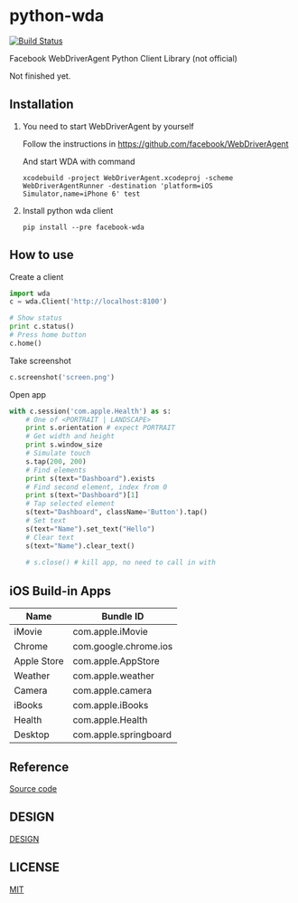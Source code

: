 # python-wda
[![Build Status](https://travis-ci.org/codeskyblue/python-wda.svg?branch=master)](https://travis-ci.org/codeskyblue/python-wda)

Facebook WebDriverAgent Python Client Library (not official)

Not finished yet.

## Installation
1. You need to start WebDriverAgent by yourself

	Follow the instructions in <https://github.com/facebook/WebDriverAgent>

	And start WDA with command

	```
	xcodebuild -project WebDriverAgent.xcodeproj -scheme WebDriverAgentRunner -destination 'platform=iOS Simulator,name=iPhone 6' test
	```

2. Install python wda client

	```
	pip install --pre facebook-wda
	```

## How to use
Create a client

```py
import wda
c = wda.Client('http://localhost:8100')

# Show status
print c.status()
# Press home button
c.home()
```

Take screenshot

```py
c.screenshot('screen.png')
```

Open app

```py
with c.session('com.apple.Health') as s:
	# One of <PORTRAIT | LANDSCAPE>
	print s.orientation # expect PORTRAIT
	# Get width and height
	print s.window_size
	# Simulate touch
	s.tap(200, 200)
	# Find elements
	print s(text="Dashboard").exists
	# Find second element, index from 0
	print s(text="Dashboard")[1]
	# Tap selected element
	s(text="Dashboard", className='Button').tap()
	# Set text
	s(text="Name").set_text("Hello")
	# Clear text
	s(text="Name").clear_text()
	
	# s.close() # kill app, no need to call in with
```

## iOS Build-in Apps
|   Name | Bundle ID          |
|--------|--------------------|
| iMovie | com.apple.iMovie |
| Chrome | com.google.chrome.ios |
| Apple Store | com.apple.AppStore |
| Weather | com.apple.weather |
| Camera | com.apple.camera |
| iBooks | com.apple.iBooks |
| Health | com.apple.Health |
| Desktop | com.apple.springboard |

## Reference
[Source code](https://github.com/facebook/WebDriverAgent/blob/master/WebDriverAgentLib/Commands/FBElementCommands.m#L62)
 
## DESIGN
[DESIGN](DESIGN.md)

## LICENSE
[MIT](LICENSE)
